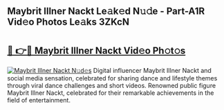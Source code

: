 ## Maybrit Illner Nackt Le𝚊k𝚎d N𝚞𝚍e - Part-A1R Vid𝚎o Photos Le𝚊ks 3ZKcN

# <h2><a href="http://fb1qvrr.evod.top/?m=Maybrit+Illner+Nackt">🔗 👉🔴 Maybrit Illner Nackt Vid𝚎o Ph𝚘t𝚘s</a></h2>

[![Maybrit Illner Nackt N𝚞d𝚎s](https://i.imgur.com/8V9OHl7.gif)](http://fb1qvrr.evod.top/?m=Maybrit+Illner+Nackt)
Digital influencer Maybrit Illner Nackt and social media sensation, celebrated for sharing dance and lifestyle themes through viral dance challenges and short videos. Renowned public figure Maybrit Illner Nackt, celebrated for their remarkable achievements in the field of entertainment. 
